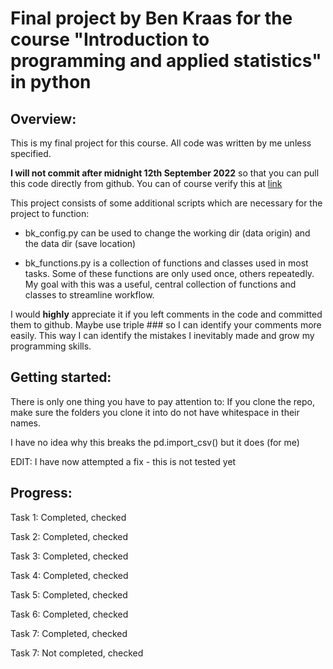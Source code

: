 # Final project by Ben Kraas for the course "Introduction to programming and applied statistics" in python

## Overview:
This is my final project for this course. All code was written by me unless specified.

**I will not commit after midnight 12th September 2022** so that you can pull this code directly from github.
You can of course verify this at [link](https://github.com/KtRNofficial/intro_to_py_FINAL_Ben_K/commits/main "Github commits")  


This project consists of some additional scripts which are necessary for the project to function:

* bk_config.py can be used to change the working dir (data origin) and the data dir (save location)

* bk_functions.py is a collection of functions and classes used in most tasks. Some of these functions are only used once, others repeatedly. My goal with this was a useful, central collection of functions and classes to streamline workflow.

I would **highly** appreciate it if you left comments in the code and committed them to github. 
Maybe use triple ### so I can identify your comments more easily.
This way I can identify the mistakes I inevitably made and grow my programming skills.

## Getting started:

There is only one thing you have to pay attention to:
If you clone the repo, make sure the folders you clone it into do not have whitespace in their names.

I have no idea why this breaks the pd.import_csv() but it does (for me)

EDIT: 
I have now attempted a fix - this is not tested yet


## Progress:

Task 1: Completed, checked

Task 2: Completed, checked

Task 3: Completed, checked

Task 4: Completed, checked

Task 5: Completed, checked

Task 6: Completed, checked

Task 7: Completed, checked

Task 7: Not completed, checked